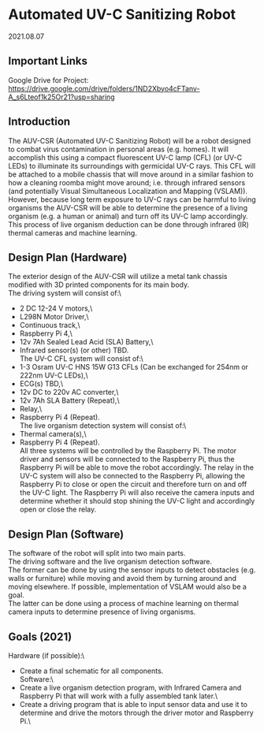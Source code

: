 # Automated UV-C Sanitizing Robot
2021.08.07

## Important Links
Google Drive for Project: https://drive.google.com/drive/folders/1ND2Xbyo4cFTanv-A_s6Lteof1k25Or21?usp=sharing

## Introduction
The AUV-CSR (Automated UV-C Sanitizing Robot) will be a robot designed to combat virus contamination in personal areas (e.g. homes). It will accomplish this using a compact fluorescent UV-C lamp (CFL) (or UV-C LEDs) to illuminate its surroundings with germicidal UV-C rays. This CFL will be attached to a mobile chassis that will move around in a similar fashion to how a cleaning roomba might move around; i.e. through infrared sensors (and potentially Visual Simultaneous Localization and Mapping (VSLAM)). However, because long term exposure to UV-C rays can be harmful to living organisms the AUV-CSR will be able to determine the presence of a living organism (e.g. a human or animal) and turn off its UV-C lamp accordingly. This process of live organism deduction can be done through infrared (IR) thermal cameras and machine learning. 


## Design Plan (Hardware)
The exterior design of the AUV-CSR will utilize a metal tank chassis modified with 3D printed components for its main body.\
The driving system will consist of:\
* 2 DC 12-24 V motors,\
* L298N Motor Driver,\
* Continuous track,\
* Raspberry Pi 4,\
* 12v 7Ah Sealed Lead Acid (SLA) Battery,\
* Infrared sensor(s) (or other) TBD.\
The UV-C CFL system will consist of:\
* 1-3 Osram UV-C HNS 15W G13 CFLs (Can be exchanged for 254nm or 222nm UV-C LEDs),\
* ECG(s) TBD,\
* 12v DC to 220v AC converter,\
* 12v 7Ah SLA Battery (Repeat),\
* Relay,\
* Raspberry Pi 4 (Repeat).\
The live organism detection system will consist of:\
* Thermal camera(s),\
* Raspberry Pi 4 (Repeat).\
All three systems will be controlled by the Raspberry Pi. The motor driver and sensors will be connected to the Raspberry Pi, thus the Raspberry Pi will be able to move the robot accordingly. The relay in the UV-C system will also be connected to the Raspberry Pi, allowing the Raspberry Pi to close or open the circuit and therefore turn on and off the UV-C light. The Raspberry Pi will also receive the camera inputs and determine whether it should stop shining the UV-C light and accordingly open or close the relay.

## Design Plan (Software)
The software of the robot will split into two main parts.\
The driving software and the live organism detection software.\
The former can be done by using the sensor inputs to detect obstacles (e.g. walls or furniture) while moving and avoid them by turning around and moving elsewhere. If possible, implementation of VSLAM would also be a goal.\
The latter can be done using a process of machine learning on thermal camera inputs to determine presence of living organisms.


## Goals (2021)
Hardware (if possible):\
* Create a final schematic for all components.\
Software:\
* Create a live organism detection program, with Infrared Camera and Raspberry Pi that will work with a fully assembled tank later.\
* Create a driving program that is able to input sensor data and use it to determine and drive the motors through the driver motor and Raspberry Pi.\


